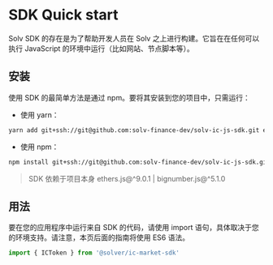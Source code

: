 # SDK Quick start

Solv SDK 的存在是为了帮助开发人员在 Solv 之上进行构建。它旨在在任何可以执行 JavaScript 的环境中运行（比如网站、节点脚本等）。

## 安装

使用 SDK 的最简单方法是通过 npm。要将其安装到您的项目中，只需运行：

* 使用 yarn： 

```bash
yarn add git+ssh://git@github.com:solv-finance-dev/solv-ic-js-sdk.git ethers bignumber.js -S
```

* 使用 npm： 

```bash
npm install git+ssh://git@github.com:solv-finance-dev/solv-ic-js-sdk.git ethers bignumber.js -S
```

> SDK 依赖于项目本身 ethers.js@^9.0.1 \| bignumber.js@^5.1.0

## 用法

要在您的应用程序中运行来自 SDK 的代码，请使用 import 语句，具体取决于您的环境支持。请注意，本页后面的指南将使用 ES6 语法。

```typescript
import { ICToken } from '@solver/ic-market-sdk'
```

